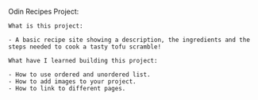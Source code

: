 Odin Recipes Project:

    What is this project:

    - A basic recipe site showing a description, the ingredients and the steps needed to cook a tasty tofu scramble!

    What have I learned building this project:

    - How to use ordered and unordered list.
    - How to add images to your project.
    - How to link to different pages.



    